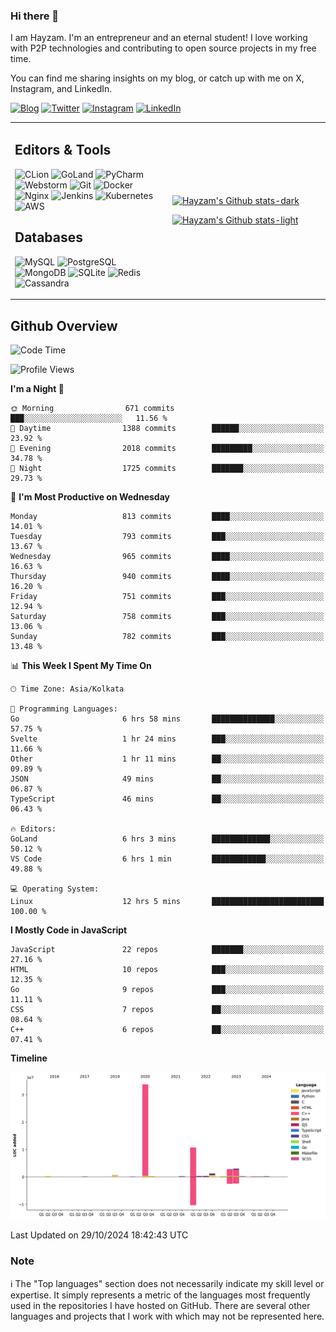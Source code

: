 ### Hi there 👋

I am Hayzam. I'm an entrepreneur and an eternal student! I love working with P2P technologies and contributing to open source projects in my free time.

You can find me sharing insights on my blog, or catch up with me on X, Instagram, and LinkedIn.

[![Blog](https://img.shields.io/badge/Blog-%2312100E.svg?&style=for-the-badge&logo=medium&logoColor=white)](https://hayzam.com)
[![Twitter](https://img.shields.io/badge/Twitter-%231DA1F2.svg?&style=for-the-badge&logo=X&logoColor=white)](https://twitter.com/hayzam_js)
[![Instagram](https://img.shields.io/badge/Instagram-%23E4405F.svg?&style=for-the-badge&logo=instagram&logoColor=white)](https://instagram.com/hayzam.ts)
[![LinkedIn](https://img.shields.io/badge/LinkedIn-%230077B5.svg?&style=for-the-badge&logo=linkedin&logoColor=white)](https://www.linkedin.com/in/hayzam-s-2b9b95139/)

<table width="100%">
<tr>
<td width="50%">

## Editors & Tools

![CLion](https://img.shields.io/badge/-CLion-000000?style=flat&logo=CLion)
![GoLand](https://img.shields.io/badge/-GoLand-000000?style=flat&logo=Goland)
![PyCharm](https://img.shields.io/badge/-PyCharm-000000?style=flat&logo=PyCharm)
![Webstorm](https://img.shields.io/badge/-WebStorm-000000?style=flat&logo=WebStorm)
![Git](https://img.shields.io/badge/-Git-000000?style=flat&logo=git)
![Docker](https://img.shields.io/badge/-Docker-000000?style=flat&logo=docker)
![Nginx](https://img.shields.io/badge/-Nginx-000000?style=flat&logo=nginx)
![Jenkins](https://img.shields.io/badge/-Jenkins-000000?style=flat&logo=jenkins)
![Kubernetes](https://img.shields.io/badge/-Kubernetes-000000?style=flat&logo=kubernetes)
![AWS](https://img.shields.io/badge/-AWS-000000?style=flat&logo=amazon-aws)

## Databases

![MySQL](https://img.shields.io/badge/-MySQL-000000?style=flat&logo=mysql)
![PostgreSQL](https://img.shields.io/badge/-PostgreSQL-000000?style=flat&logo=postgresql)
![MongoDB](https://img.shields.io/badge/-MongoDB-000000?style=flat&logo=mongodb)
![SQLite](https://img.shields.io/badge/-SQLite-000000?style=flat&logo=sqlite)
![Redis](https://img.shields.io/badge/-Redis-000000?style=flat&logo=redis)
![Cassandra](https://img.shields.io/badge/-Cassandra-000000?style=flat&logo=apache-cassandra)
</div>

<td width="50%">
 
[![Hayzam's Github stats-dark](https://github-readme-stats.vercel.app/api?username=hayzamjs&show_icons=true&theme=dark#gh-dark-mode-only)](https://github.com/anuraghazra/github-readme-stats#gh-dark-mode-only)
 
[![Hayzam's Github stats-light](https://github-readme-stats.vercel.app/api?username=hayzamjs&show_icons=true&theme=default#gh-light-mode-only)](https://github.com/anuraghazra/github-readme-stats#gh-light-mode-only)

</td>
</tr>
</table>
 
## Github Overview


<!--START_SECTION:waka-->
![Code Time](http://img.shields.io/badge/Code%20Time-1%2C287%20hrs%2014%20mins-blue)

![Profile Views](http://img.shields.io/badge/Profile%20Views-3-blue)

**I'm a Night 🦉** 

```text
🌞 Morning                671 commits         ███░░░░░░░░░░░░░░░░░░░░░░   11.56 % 
🌆 Daytime                1388 commits        ██████░░░░░░░░░░░░░░░░░░░   23.92 % 
🌃 Evening                2018 commits        █████████░░░░░░░░░░░░░░░░   34.78 % 
🌙 Night                  1725 commits        ███████░░░░░░░░░░░░░░░░░░   29.73 % 
```
📅 **I'm Most Productive on Wednesday** 

```text
Monday                   813 commits         ████░░░░░░░░░░░░░░░░░░░░░   14.01 % 
Tuesday                  793 commits         ███░░░░░░░░░░░░░░░░░░░░░░   13.67 % 
Wednesday                965 commits         ████░░░░░░░░░░░░░░░░░░░░░   16.63 % 
Thursday                 940 commits         ████░░░░░░░░░░░░░░░░░░░░░   16.20 % 
Friday                   751 commits         ███░░░░░░░░░░░░░░░░░░░░░░   12.94 % 
Saturday                 758 commits         ███░░░░░░░░░░░░░░░░░░░░░░   13.06 % 
Sunday                   782 commits         ███░░░░░░░░░░░░░░░░░░░░░░   13.48 % 
```


📊 **This Week I Spent My Time On** 

```text
🕑︎ Time Zone: Asia/Kolkata

💬 Programming Languages: 
Go                       6 hrs 58 mins       ██████████████░░░░░░░░░░░   57.75 % 
Svelte                   1 hr 24 mins        ███░░░░░░░░░░░░░░░░░░░░░░   11.66 % 
Other                    1 hr 11 mins        ██░░░░░░░░░░░░░░░░░░░░░░░   09.89 % 
JSON                     49 mins             ██░░░░░░░░░░░░░░░░░░░░░░░   06.87 % 
TypeScript               46 mins             ██░░░░░░░░░░░░░░░░░░░░░░░   06.43 % 

🔥 Editors: 
GoLand                   6 hrs 3 mins        █████████████░░░░░░░░░░░░   50.12 % 
VS Code                  6 hrs 1 min         ████████████░░░░░░░░░░░░░   49.88 % 

💻 Operating System: 
Linux                    12 hrs 5 mins       █████████████████████████   100.00 % 
```

**I Mostly Code in JavaScript** 

```text
JavaScript               22 repos            ███████░░░░░░░░░░░░░░░░░░   27.16 % 
HTML                     10 repos            ███░░░░░░░░░░░░░░░░░░░░░░   12.35 % 
Go                       9 repos             ███░░░░░░░░░░░░░░░░░░░░░░   11.11 % 
CSS                      7 repos             ██░░░░░░░░░░░░░░░░░░░░░░░   08.64 % 
C++                      6 repos             ██░░░░░░░░░░░░░░░░░░░░░░░   07.41 % 
```



**Timeline**

![Lines of Code chart](https://raw.githubusercontent.com/hayzamjs/hayzamjs/main/assets/bar_graph.png)


 Last Updated on 29/10/2024 18:42:43 UTC
<!--END_SECTION:waka-->


### Note 

:information_source: The "Top languages" section does not necessarily indicate my skill level or expertise. It simply represents a metric of the languages most frequently used in the repositories I have hosted on GitHub. There are several other languages and projects that I work with which may not be represented here. 

